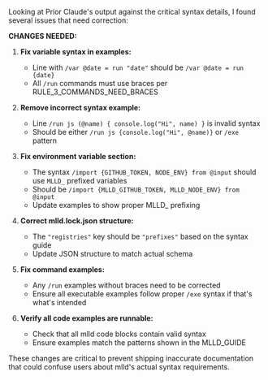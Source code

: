 Looking at Prior Claude's output against the critical syntax details, I found several issues that need correction:

**CHANGES NEEDED:**

1. **Fix variable syntax in examples:**
   - Line with `/var @date = run "date"` should be `/var @date = run {date}`
   - All `/run` commands must use braces per RULE_3_COMMANDS_NEED_BRACES

2. **Remove incorrect syntax example:**
   - Line `/run js (@name) { console.log("Hi", name) }` is invalid syntax
   - Should be either `/run js {console.log("Hi", @name)}` or `/exe` pattern

3. **Fix environment variable section:**
   - The syntax `/import {GITHUB_TOKEN, NODE_ENV} from @input` should use `MLLD_` prefixed variables
   - Should be `/import {MLLD_GITHUB_TOKEN, MLLD_NODE_ENV} from @input`
   - Update examples to show proper MLLD_ prefixing

4. **Correct mlld.lock.json structure:**
   - The `"registries"` key should be `"prefixes"` based on the syntax guide
   - Update JSON structure to match actual schema

5. **Fix command examples:**
   - Any `/run` examples without braces need to be corrected
   - Ensure all executable examples follow proper `/exe` syntax if that's what's intended

6. **Verify all code examples are runnable:**
   - Check that all mlld code blocks contain valid syntax
   - Ensure examples match the patterns shown in the MLLD_GUIDE

These changes are critical to prevent shipping inaccurate documentation that could confuse users about mlld's actual syntax requirements.